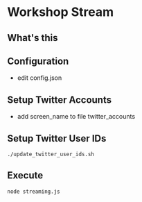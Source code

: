 # Workshop Stream

## What's this

## Configuration
- edit config.json

## Setup Twitter Accounts
- add screen_name to file twitter_accounts

## Setup Twitter User IDs
	./update_twitter_user_ids.sh

## Execute
	node streaming.js
